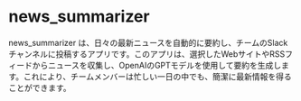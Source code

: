 # news_summarizer
news_summarizer は、日々の最新ニュースを自動的に要約し、チームのSlackチャンネルに投稿するアプリです。このアプリは、選択したWebサイトやRSSフィードからニュースを収集し、OpenAIのGPTモデルを使用して要約を生成します。これにより、チームメンバーは忙しい一日の中でも、簡潔に最新情報を得ることができます。
